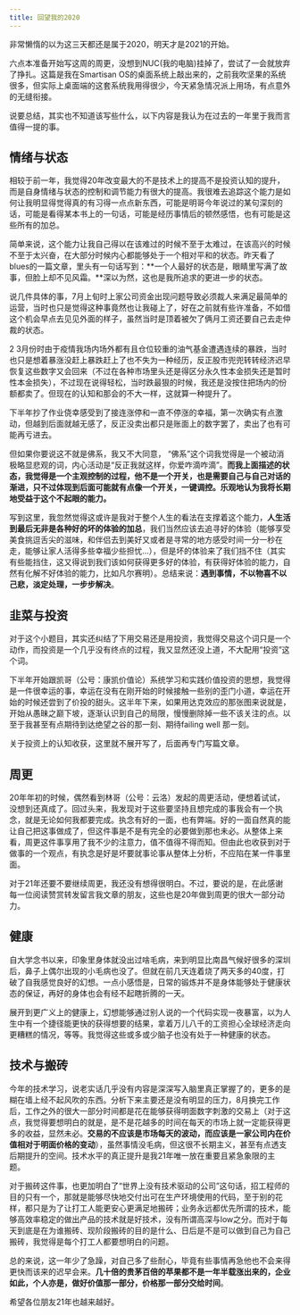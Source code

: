 ```yaml
---
title: 回望我的2020
---
```


非常懒惰的以为这三天都还是属于2020，明天才是2021的开始。

六点本准备开始写这周的周更，没想到NUC(我的电脑)挂掉了，尝试了一会就放弃了挣扎。这篇是我在Smartisan OS的桌面系统上敲出来的，之前我吹坚果的系统很多，但实际上桌面端的这套系统我用得很少，今天紧急情况派上用场，有点意外的无缝衔接。

说要总结，其实也不知道该写些什么，以下内容是我认为在过去的一年里于我而言值得一提的事。



## 情绪与状态

相较于前一年，我觉得20年改变最大的不是技术上的提高不是投资认知的提升，而是自身情绪与状态的控制和调节能力有很大的提高。我很难去追踪这个能力是如何让我明显得觉得真的有习得一点点新东西，可能是明哥今年说过的某句深刻的话，可能是看得某本书上的一句话，可能是经历事情后的顿然感悟，也有可能是这些所有的加总。

简单来说，这个能力让我自己得以在该难过的时候不至于太难过，在该高兴的时候不至于太兴奋，在大部分时候内心都能够处于一个相对平和的状态。昨天看了blues的一篇文章，里头有一句话写到：**一个人最好的状态是，眼睛里写满了故事，但脸上却不见风霜。**深以为然，这也是我所追求的更进一步的状态。

说几件具体的事，7月上旬时上家公司资金出现问题导致必须裁人来满足最简单的运营，当时也只是觉得这种事竟然也让我碰上了，好在之前就有些许准备，不如借这个机会早点去见见外面的样子，虽然当时是顶着被欠了俩月工资还要自己去走仲裁的状态。

2 3月份时由于疫情我场内场外都有且仓位较重的油气基金遭遇连续的暴跌，当时也只是想着暴涨没赶上暴跌赶上了也不失为一种经历，反正股市兜兜转转经济迟早恢复这些数字又会回来（不过在各种市场里头还是得区分永久性本金损失还是暂时性本金损失），不过现在说得轻松，当时跌最狠的时候，我还是没按住把场内的份额都卖了。但现在的认知和那会的不大一样，这就算一种提升了。

下半年抄了作业侥幸感受到了接连涨停和一直不停涨的幸福，第一次确实有点激动，但越到后面就越无感了，反正没卖出都只是账面上的数字罢了，卖出了也有可能再亏进去。

但如果你要说这不就是佛系，我又不大同意， “佛系”这个词我觉得是一个被动消极略显悲观的词，内心活动是“反正我就这样，你爱咋滴咋滴”。**而我上面描述的状态，我觉得是一个主观控制的过程，他不是一个开关，也是需要自己与自己对话的渐进，只不过体现到后面可能就有点像一个开关，一键调控。乐观地认为我将长期地受益于这个不起眼的能力。**

写到这里，我忽然觉得这或许是我对于整个人生的看法在支撑着这个能力，**人生活到最后无非是各种好的坏的体验的加总**，我们当然应该去追寻好的体验（能够享受美食挑逗舌尖的滋味，和伴侣去到美好又或者是寻常的地方感受时间一分一秒在走，能够让家人活得多些幸福少些担忧...），但是坏的体验来了我们挡不住（其实有些能挡住，这又得说到我们该如何获得更多好的体验，有获得好体验的能力，自然有化解不好体验的能力，比如凡尔赛明）。总结来说：**遇到事情，不以物喜不以己悲，淡定处理，一步步解决**。


## 韭菜与投资

对于这个小题目，其实还纠结了下用交易还是用投资，我觉得交易这个词只是一个动作，而投资是一个几乎没有终点的过程，我又显然还没上道，不大配用“投资”这个词。

下半年开始跟凯哥（公号：康凯价值论）系统学习和实践价值投资的思想，我觉得是一件很幸运的事，幸运在没有在刚开始的时候接触一些别的歪门小道，幸运在开始的时候还尝到了价投的甜头。这半年下来，如果用达克效应的那张图来说就是，开始从愚昧之巅下坡，逐渐认识到自己的局限，慢慢删除掉一些不该关注的点。以至于我甚至有点期待到达绝望之谷的那一刻、期待failing  well 那一刻。

关于投资上的认知收获，这里就不展开写了，后面再专门写篇文章。


## 周更

20年年初的时候，偶然看到林哥（公号：云洛）发起的周更活动，便想着试试，没想到还真成了。回过头来，我发现对于这些要坚持且想完成的事我会有一个执念，就是无论如何我都要完成。执念有好的一面，也有弊端。好的一面自然真的能让自己把这事做成了，但这件事是不是有完全的必要做到那也未必。从整体上来看，周更这件事享用了我不少的注意力，值不值得不得而知。但由此也收获到对于做事的一个观点，有执念是好是坏要就事论事从整体上分析，不应陷在某一件事里面。

对于21年还要不要继续周更，我还没有想得很明白。不过，要说的是，在此感谢每一位阅读赞赏转发留言我文章的朋友，这些也是20年做到周更的很大一部分动力。


## 健康

自大学念书以来，印象里身体就没出过啥毛病，来到明显比南昌气候好很多的深圳后，鼻子上偶尔出现的小毛病也没了。但就在前几天连着烧了两天多的40度，打破了自我感觉良好的幻想。一点小感悟是，日常的锻炼并不是身体能够处于健康状态的保证，再好的身体也会有经不起瞎折腾的一天。

展开到更广义上的健康上，幻想能够通过别人说的一个代码实现一夜暴富，以为人生中有一个捷径能更快的获得想要的结果，拿着万儿八千的工资担心全球经济走向更糟糕的情况，等等。我觉得这些或多或少脑子也没有处于一种健康的状态。


## 技术与搬砖

今年的技术学习，说老实话几乎没有内容是深深写入脑里真正掌握了的，更多的是糊在墙上经不起风吹的东西。分析下来主要还是没有明显的压力，8月换完工作后，工作之外的很大一部分时间都是花在能够获得明面数字刺激的交易上（对于这点，我觉得要想明白的就是，是不是花越多的时间在每天的市场上就一定能获得更多的收益，显然未必。**交易的不应该是市场每天的波动，而应该是一家公司内在价值相对于明面价格的变动**），虽然事情没毛病，但这很不长期主义，甚至有点透支后期提升的空间。技术水平的真正提升是我21年唯一放在重要且紧急象限的主题。

对于搬砖这件事，也更加明白了“世界上没有技术驱动的公司”这句话，招工程师的目的只有一个，那就是能够尽快地交付出可在生产环境使用的代码，至于别的花样，都只是为了让打工人能更安心更满足地搬砖；业务永远都优先所谓的技术，能够高效率稳定的做出产品的技术就是好技术，没有所谓高深与low之分。而对于每天到底是在为谁搬砖、现阶段搬砖的目的是什么、日后是不是可以做到自己为自己搬砖，我觉得是每个打工人都要想明白的问题。





总的来说，这一年少了急躁，对自己多了些耐心，毕竟有些事情再急他也不会来得更快而该来的迟早会来。**几十倍的贵茅百倍的苹果都不是一年半载涨出来的，企业如此，个人亦是，做好价值那一部分，价格那一部分交给时间**。



希望各位朋友21年也越来越好。
